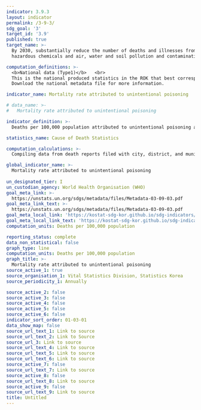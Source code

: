 ```yaml
---
indicator: 3.9.3
layout: indicator
permalink: /3-9-3/
sdg_goal: '3'
target_id: '3.9'
published: true
target_name: >-
  By 2030, substantially reduce the number of deaths and illnesses from
  hazardous chemicals and air, water and soil pollution and contamination

computation_definitions: >-
  <b>National data (Type1)</b>   <br>
  This is the national produced statistics in the ROK that best corresponds to the definition of UN SDGs indicators. <br>
  Download the national metadata file for more information.

indicator_name: Mortality rate attributed to unintentional poisoning

# data_name: >-
#   Mortality rate attributed to unintentional poisoning

indicator_definition: >-
  Deaths per 100,000 population attributed to unintentional poisoning and exposure to noxious substances(X40-X49) 

statistics_name: Cause of Death Statistics

computation_calculations: >-
  Compiling data from death reports filed with city, district, and municipal offices, baby and fetal death reports from crematories, and data from the ｢Complementary Survey on Causes of Death｣ of medical institutions

global_indicator_name: >-
  Mortality rate attributed to unintentional poisoning
  
un_designated_tier: I
un_custodian_agency: World Health Organisation (WHO)
goal_meta_link: >-
  https://unstats.un.org/sdgs/metadata/files/Metadata-03-09-03.pdf   
goal_meta_link_text: >-
  https://unstats.un.org/sdgs/metadata/files/Metadata-03-09-03.pdf   
goal_meta_local_link: 'https://kostat-sdg-kor.github.io/sdg-indicators/public/data/Metadata-03-09-03_ENG.pdf'
goal_meta_local_link_text: 'https://kostat-sdg-kor.github.io/sdg-indicators/public/data/Metadata-03-09-03_ENG.pdf'
computation_units: Deaths per 100,000 population

reporting_status: complete
data_non_statistical: false
graph_type: line
computation_units: Deaths per 100,000 population
graph_title: >-
  Mortality rate attributed to unintentional poisoning
source_active_1: true
source_organisation_1: Vital Statistics Division, Statistics Korea
source_periodicity_1: Annually 

source_active_2: false
source_active_3: false
source_active_4: false
source_active_5: false
source_active_6: false
indicator_sort_order: 01-03-01
data_show_map: false
source_url_text_1: Link to source
source_url_text_2: Link to Source
source_url_3: Link to source
source_url_text_4: Link to source
source_url_text_5: Link to source
source_url_text_6: Link to source
source_active_7: false
source_url_text_7: Link to source
source_active_8: false
source_url_text_8: Link to source
source_active_9: false
source_url_text_9: Link to source
title: Untitled
---
```

